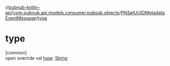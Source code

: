 //[pubnub-kotlin-api](../../../index.md)/[com.pubnub.api.models.consumer.pubsub.objects](../index.md)/[PNSetUUIDMetadataEventMessage](index.md)/[type](type.md)

# type

[common]\
open override val [type](type.md): [String](https://kotlinlang.org/api/latest/jvm/stdlib/kotlin/-string/index.html)
